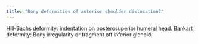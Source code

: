 ```yaml
---
title: "Bony deformities of anterior shoulder dislocation?"
---
```

Hill-Sachs deformity: indentation on posterosuperior humeral head. Bankart deformity: Bony irregularity or fragment off inferior glenoid.


